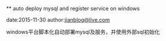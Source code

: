 ** auto deploy mysql and register service on windows

date:2015-11-30
author:jianblog@live.com


windows平台脚本化自动部署mysql及服务，并使用外部sql初始化
